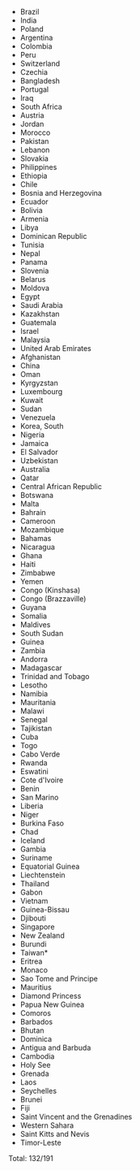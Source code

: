 * Brazil
* India
* Poland
* Argentina
* Colombia
* Peru
* Switzerland
* Czechia
* Bangladesh
* Portugal
* Iraq
* South Africa
* Austria
* Jordan
* Morocco
* Pakistan
* Lebanon
* Slovakia
* Philippines
* Ethiopia
* Chile
* Bosnia and Herzegovina
* Ecuador
* Bolivia
* Armenia
* Libya
* Dominican Republic
* Tunisia
* Nepal
* Panama
* Slovenia
* Belarus
* Moldova
* Egypt
* Saudi Arabia
* Kazakhstan
* Guatemala
* Israel
* Malaysia
* United Arab Emirates
* Afghanistan
* China
* Oman
* Kyrgyzstan
* Luxembourg
* Kuwait
* Sudan
* Venezuela
* Korea, South
* Nigeria
* Jamaica
* El Salvador
* Uzbekistan
* Australia
* Qatar
* Central African Republic
* Botswana
* Malta
* Bahrain
* Cameroon
* Mozambique
* Bahamas
* Nicaragua
* Ghana
* Haiti
* Zimbabwe
* Yemen
* Congo (Kinshasa)
* Congo (Brazzaville)
* Guyana
* Somalia
* Maldives
* South Sudan
* Guinea
* Zambia
* Andorra
* Madagascar
* Trinidad and Tobago
* Lesotho
* Namibia
* Mauritania
* Malawi
* Senegal
* Tajikistan
* Cuba
* Togo
* Cabo Verde
* Rwanda
* Eswatini
* Cote d'Ivoire
* Benin
* San Marino
* Liberia
* Niger
* Burkina Faso
* Chad
* Iceland
* Gambia
* Suriname
* Equatorial Guinea
* Liechtenstein
* Thailand
* Gabon
* Vietnam
* Guinea-Bissau
* Djibouti
* Singapore
* New Zealand
* Burundi
* Taiwan*
* Eritrea
* Monaco
* Sao Tome and Principe
* Mauritius
* Diamond Princess
* Papua New Guinea
* Comoros
* Barbados
* Bhutan
* Dominica
* Antigua and Barbuda
* Cambodia
* Holy See
* Grenada
* Laos
* Seychelles
* Brunei
* Fiji
* Saint Vincent and the Grenadines
* Western Sahara
* Saint Kitts and Nevis
* Timor-Leste

Total: 132/191